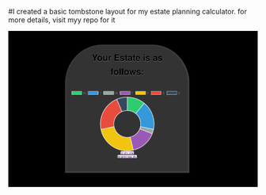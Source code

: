 #I created a basic tombstone layout for my estate planning calculator.  for more details, visit myy repo for it

![tombstone](donut-chart.png)
